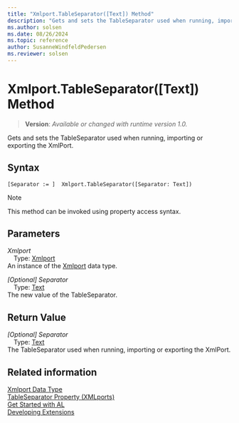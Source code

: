 ```yaml
---
title: "Xmlport.TableSeparator([Text]) Method"
description: "Gets and sets the TableSeparator used when running, importing or exporting the XmlPort."
ms.author: solsen
ms.date: 08/26/2024
ms.topic: reference
author: SusanneWindfeldPedersen
ms.reviewer: solsen
---
```

[//]: # (START>DO_NOT_EDIT)
[//]: # (IMPORTANT:Do not edit any of the content between here and the END>DO_NOT_EDIT.)
[//]: # (Any modifications should be made in the .xml files in the ModernDev repo.)
# Xmlport.TableSeparator([Text]) Method
> **Version**: _Available or changed with runtime version 1.0._

Gets and sets the TableSeparator used when running, importing or exporting the XmlPort.


## Syntax
```AL
[Separator := ]  Xmlport.TableSeparator([Separator: Text])
```
> [!NOTE]
> This method can be invoked using property access syntax.
## Parameters
*Xmlport*  
&emsp;Type: [Xmlport](xmlport-data-type.md)  
An instance of the [Xmlport](xmlport-data-type.md) data type.  

*[Optional] Separator*  
&emsp;Type: [Text](../text/text-data-type.md)  
The new value of the TableSeparator.  


## Return Value
*[Optional] Separator*  
&emsp;Type: [Text](../text/text-data-type.md)  
The TableSeparator used when running, importing or exporting the XmlPort.


[//]: # (IMPORTANT: END>DO_NOT_EDIT)
## Related information
[Xmlport Data Type](xmlport-data-type.md)  
[TableSeparator Property \(XMLports\)](../../properties/devenv-tableseparator-property.md)  
[Get Started with AL](../../devenv-get-started.md)  
[Developing Extensions](../../devenv-dev-overview.md)